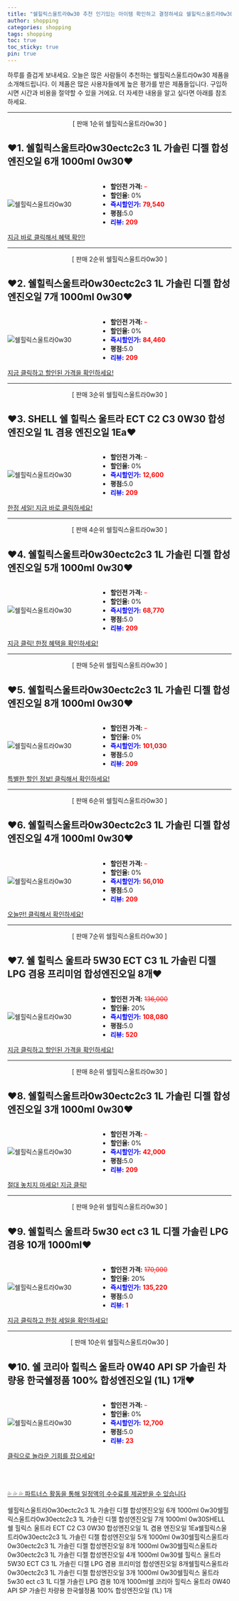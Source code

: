 ```yaml
---
title: "쉘힐릭스울트라0w30 추천 인기있는 아이템 확인하고 결정하세요 쉘힐릭스울트라0w30ectc2c3 1L 가솔린 디젤 합성엔진오일"
author: shopping
categories: shopping
tags: shopping
toc: true
toc_sticky: true
pin: true
---
```

하루를 즐겁게 보내세요. 오늘은 많은 사람들이 추천하는 쉘힐릭스울트라0w30 제품을 소개해드립니다. 이 제품은 많은 사용자들에게 높은 평가를 받은 제품들입니다. 구입하시면 시간과 비용을 절약할 수 있을 거에요. 더 자세한 내용을 알고 싶다면 아래를 참조하세요.

---
<p class="toplist" style="margin: 0 auto; display: block; width: fit-content;">[ 판매 1순위 쉘힐릭스울트라0w30 ]</p>

<h2><strong>❤️1. 쉘힐릭스울트라0w30ectc2c3 1L 가솔린 디젤 합성엔진오일 6개 1000ml 0w30❤️</strong></h2>

<div style="display: flex; align-items: center;">
    <div style="flex: 0.4;">
        <img src="https://thumbnail6.coupangcdn.com/thumbnails/remote/230x230ex/image/vendor_inventory/c76e/0b56f1be4a5e5ec072f34c6069965df28d4637532731be9304564056de8e.png" alt="쉘힐릭스울트라0w30" style="max-width: 100%;">
    </div>
    <div style="flex: 0.6; margin-left: 10px;">
        <ul>
            <li><strong>할인전 가격:</strong> <del style="color: red;">-</del></li>
            <li><strong>할인율:</strong> 0%</li>
            <li><span style='color:blue'><strong>즉시할인가:</strong></span> <span style='color:red'><strong>79,540</strong></span></li>
            <li><strong>평점:</strong>5.0</li>
            <li><span style='color:blue'><strong>리뷰:</strong></span> <span style='color:red'><strong>209</strong></span></li>
        </ul>
    </div>
</div>
<div class="center">
    <a href="https://selin100587001.github.io?lptag=AF9450613&subid=githubio&pageKey=7679906740&traceid=V0-153&itemId=20510215039&vendorItemId=88472614348" class="myButton">
        지금 바로 클릭해서 혜택 확인!
    </a>
</div>


---
<p class="toplist" style="margin: 0 auto; display: block; width: fit-content;">[ 판매 2순위 쉘힐릭스울트라0w30 ]</p>

<h2><strong>❤️2. 쉘힐릭스울트라0w30ectc2c3 1L 가솔린 디젤 합성엔진오일 7개 1000ml 0w30❤️</strong></h2>

<div style="display: flex; align-items: center;">
    <div style="flex: 0.4;">
        <img src="https://thumbnail7.coupangcdn.com/thumbnails/remote/230x230ex/image/vendor_inventory/7db2/08d7538b97531d3b14a9722a510269f6a02b773341683d4c0ea45adff989.jpg" alt="쉘힐릭스울트라0w30" style="max-width: 100%;">
    </div>
    <div style="flex: 0.6; margin-left: 10px;">
        <ul>
            <li><strong>할인전 가격:</strong> <del style="color: red;">-</del></li>
            <li><strong>할인율:</strong> 0%</li>
            <li><span style='color:blue'><strong>즉시할인가:</strong></span> <span style='color:red'><strong>84,460</strong></span></li>
            <li><strong>평점:</strong>5.0</li>
            <li><span style='color:blue'><strong>리뷰:</strong></span> <span style='color:red'><strong>209</strong></span></li>
        </ul>
    </div>
</div>
<div class="center">
    <a href="https://selin100587001.github.io?lptag=AF9450613&subid=githubio&pageKey=7679906740&traceid=V0-153&itemId=20510215037&vendorItemId=87337871471" class="myButton">
        지금 클릭하고 할인된 가격을 확인하세요!
    </a>
</div>


---
<p class="toplist" style="margin: 0 auto; display: block; width: fit-content;">[ 판매 3순위 쉘힐릭스울트라0w30 ]</p>

<h2><strong>❤️3. SHELL 쉘 힐릭스 울트라 ECT C2 C3 0W30 합성엔진오일 1L 겸용 엔진오일 1Ea❤️</strong></h2>

<div style="display: flex; align-items: center;">
    <div style="flex: 0.4;">
        <img src="https://thumbnail7.coupangcdn.com/thumbnails/remote/230x230ex/image/vendor_inventory/c7ca/9c764a6da4758cd34559b910bcce491759c0dfb20cc4a6a1c88a8eae601a.jpg" alt="쉘힐릭스울트라0w30" style="max-width: 100%;">
    </div>
    <div style="flex: 0.6; margin-left: 10px;">
        <ul>
            <li><strong>할인전 가격:</strong> <del style="color: red;">-</del></li>
            <li><strong>할인율:</strong> 0%</li>
            <li><span style='color:blue'><strong>즉시할인가:</strong></span> <span style='color:red'><strong>12,600</strong></span></li>
            <li><strong>평점:</strong>5.0</li>
            <li><span style='color:blue'><strong>리뷰:</strong></span> <span style='color:red'><strong>209</strong></span></li>
        </ul>
    </div>
</div>
<div class="center">
    <a href="https://selin100587001.github.io?lptag=AF9450613&subid=githubio&pageKey=7679906740&traceid=V0-153&itemId=20510215043&vendorItemId=70413188428" class="myButton">
        한정 세일! 지금 바로 클릭하세요!
    </a>
</div>


---
<p class="toplist" style="margin: 0 auto; display: block; width: fit-content;">[ 판매 4순위 쉘힐릭스울트라0w30 ]</p>

<h2><strong>❤️4. 쉘힐릭스울트라0w30ectc2c3 1L 가솔린 디젤 합성엔진오일 5개 1000ml 0w30❤️</strong></h2>

<div style="display: flex; align-items: center;">
    <div style="flex: 0.4;">
        <img src="https://thumbnail6.coupangcdn.com/thumbnails/remote/230x230ex/image/vendor_inventory/c76e/0b56f1be4a5e5ec072f34c6069965df28d4637532731be9304564056de8e.png" alt="쉘힐릭스울트라0w30" style="max-width: 100%;">
    </div>
    <div style="flex: 0.6; margin-left: 10px;">
        <ul>
            <li><strong>할인전 가격:</strong> <del style="color: red;">-</del></li>
            <li><strong>할인율:</strong> 0%</li>
            <li><span style='color:blue'><strong>즉시할인가:</strong></span> <span style='color:red'><strong>68,770</strong></span></li>
            <li><strong>평점:</strong>5.0</li>
            <li><span style='color:blue'><strong>리뷰:</strong></span> <span style='color:red'><strong>209</strong></span></li>
        </ul>
    </div>
</div>
<div class="center">
    <a href="https://selin100587001.github.io?lptag=AF9450613&subid=githubio&pageKey=7679906740&traceid=V0-153&itemId=20510215041&vendorItemId=88472614338" class="myButton">
        지금 클릭! 한정 혜택을 확인하세요!
    </a>
</div>


---
<p class="toplist" style="margin: 0 auto; display: block; width: fit-content;">[ 판매 5순위 쉘힐릭스울트라0w30 ]</p>

<h2><strong>❤️5. 쉘힐릭스울트라0w30ectc2c3 1L 가솔린 디젤 합성엔진오일 8개 1000ml 0w30❤️</strong></h2>

<div style="display: flex; align-items: center;">
    <div style="flex: 0.4;">
        <img src="https://thumbnail6.coupangcdn.com/thumbnails/remote/230x230ex/image/vendor_inventory/c76e/0b56f1be4a5e5ec072f34c6069965df28d4637532731be9304564056de8e.png" alt="쉘힐릭스울트라0w30" style="max-width: 100%;">
    </div>
    <div style="flex: 0.6; margin-left: 10px;">
        <ul>
            <li><strong>할인전 가격:</strong> <del style="color: red;">-</del></li>
            <li><strong>할인율:</strong> 0%</li>
            <li><span style='color:blue'><strong>즉시할인가:</strong></span> <span style='color:red'><strong>101,030</strong></span></li>
            <li><strong>평점:</strong>5.0</li>
            <li><span style='color:blue'><strong>리뷰:</strong></span> <span style='color:red'><strong>209</strong></span></li>
        </ul>
    </div>
</div>
<div class="center">
    <a href="https://selin100587001.github.io?lptag=AF9450613&subid=githubio&pageKey=7679906740&traceid=V0-153&itemId=20510215040&vendorItemId=88472614356" class="myButton">
        특별한 할인 정보! 클릭해서 확인하세요!
    </a>
</div>


---
<p class="toplist" style="margin: 0 auto; display: block; width: fit-content;">[ 판매 6순위 쉘힐릭스울트라0w30 ]</p>

<h2><strong>❤️6. 쉘힐릭스울트라0w30ectc2c3 1L 가솔린 디젤 합성엔진오일 4개 1000ml 0w30❤️</strong></h2>

<div style="display: flex; align-items: center;">
    <div style="flex: 0.4;">
        <img src="https://thumbnail6.coupangcdn.com/thumbnails/remote/230x230ex/image/vendor_inventory/c76e/0b56f1be4a5e5ec072f34c6069965df28d4637532731be9304564056de8e.png" alt="쉘힐릭스울트라0w30" style="max-width: 100%;">
    </div>
    <div style="flex: 0.6; margin-left: 10px;">
        <ul>
            <li><strong>할인전 가격:</strong> <del style="color: red;">-</del></li>
            <li><strong>할인율:</strong> 0%</li>
            <li><span style='color:blue'><strong>즉시할인가:</strong></span> <span style='color:red'><strong>56,010</strong></span></li>
            <li><strong>평점:</strong>5.0</li>
            <li><span style='color:blue'><strong>리뷰:</strong></span> <span style='color:red'><strong>209</strong></span></li>
        </ul>
    </div>
</div>
<div class="center">
    <a href="https://selin100587001.github.io?lptag=AF9450613&subid=githubio&pageKey=7679906740&traceid=V0-153&itemId=20510215038&vendorItemId=88472614328" class="myButton">
        오늘만! 클릭해서 확인하세요!
    </a>
</div>


---
<p class="toplist" style="margin: 0 auto; display: block; width: fit-content;">[ 판매 7순위 쉘힐릭스울트라0w30 ]</p>

<h2><strong>❤️7. 쉘 힐릭스 울트라 5W30 ECT C3 1L 가솔린 디젤 LPG 겸용 프리미엄 합성엔진오일 8개❤️</strong></h2>

<div style="display: flex; align-items: center;">
    <div style="flex: 0.4;">
        <img src="https://thumbnail10.coupangcdn.com/thumbnails/remote/230x230ex/image/vendor_inventory/8676/10648945fdf2420eb0e81bc417270ccc36689c0e8fb3f02647418479c66e.png" alt="쉘힐릭스울트라0w30" style="max-width: 100%;">
    </div>
    <div style="flex: 0.6; margin-left: 10px;">
        <ul>
            <li><strong>할인전 가격:</strong> <del style="color: red;">136,000</del></li>
            <li><strong>할인율:</strong> 20%</li>
            <li><span style='color:blue'><strong>즉시할인가:</strong></span> <span style='color:red'><strong>108,080</strong></span></li>
            <li><strong>평점:</strong>5.0</li>
            <li><span style='color:blue'><strong>리뷰:</strong></span> <span style='color:red'><strong>520</strong></span></li>
        </ul>
    </div>
</div>
<div class="center">
    <a href="https://selin100587001.github.io?lptag=AF9450613&subid=githubio&pageKey=9098307&traceid=V0-153&itemId=20250832867&vendorItemId=85919976370" class="myButton">
        지금 클릭하고 할인된 가격을 확인하세요!
    </a>
</div>


---
<p class="toplist" style="margin: 0 auto; display: block; width: fit-content;">[ 판매 8순위 쉘힐릭스울트라0w30 ]</p>

<h2><strong>❤️8. 쉘힐릭스울트라0w30ectc2c3 1L 가솔린 디젤 합성엔진오일 3개 1000ml 0w30❤️</strong></h2>

<div style="display: flex; align-items: center;">
    <div style="flex: 0.4;">
        <img src="https://thumbnail6.coupangcdn.com/thumbnails/remote/230x230ex/image/vendor_inventory/c76e/0b56f1be4a5e5ec072f34c6069965df28d4637532731be9304564056de8e.png" alt="쉘힐릭스울트라0w30" style="max-width: 100%;">
    </div>
    <div style="flex: 0.6; margin-left: 10px;">
        <ul>
            <li><strong>할인전 가격:</strong> <del style="color: red;">-</del></li>
            <li><strong>할인율:</strong> 0%</li>
            <li><span style='color:blue'><strong>즉시할인가:</strong></span> <span style='color:red'><strong>42,000</strong></span></li>
            <li><strong>평점:</strong>5.0</li>
            <li><span style='color:blue'><strong>리뷰:</strong></span> <span style='color:red'><strong>209</strong></span></li>
        </ul>
    </div>
</div>
<div class="center">
    <a href="https://selin100587001.github.io?lptag=AF9450613&subid=githubio&pageKey=7679906740&traceid=V0-153&itemId=20510215034&vendorItemId=88472614388" class="myButton">
        절대 놓치지 마세요! 지금 클릭!
    </a>
</div>


---
<p class="toplist" style="margin: 0 auto; display: block; width: fit-content;">[ 판매 9순위 쉘힐릭스울트라0w30 ]</p>

<h2><strong>❤️9. 쉘힐릭스 울트라 5w30 ect c3 1L 디젤 가솔린 LPG 겸용 10개 1000ml❤️</strong></h2>

<div style="display: flex; align-items: center;">
    <div style="flex: 0.4;">
        <img src="https://thumbnail10.coupangcdn.com/thumbnails/remote/230x230ex/image/vendor_inventory/8676/10648945fdf2420eb0e81bc417270ccc36689c0e8fb3f02647418479c66e.png" alt="쉘힐릭스울트라0w30" style="max-width: 100%;">
    </div>
    <div style="flex: 0.6; margin-left: 10px;">
        <ul>
            <li><strong>할인전 가격:</strong> <del style="color: red;">170,000</del></li>
            <li><strong>할인율:</strong> 20%</li>
            <li><span style='color:blue'><strong>즉시할인가:</strong></span> <span style='color:red'><strong>135,220</strong></span></li>
            <li><strong>평점:</strong>5.0</li>
            <li><span style='color:blue'><strong>리뷰:</strong></span> <span style='color:red'><strong>1</strong></span></li>
        </ul>
    </div>
</div>
<div class="center">
    <a href="https://selin100587001.github.io?lptag=AF9450613&subid=githubio&pageKey=6353968808&traceid=V0-153&itemId=20251090638&vendorItemId=87339122697" class="myButton">
        지금 클릭하고 한정 세일을 확인하세요!
    </a>
</div>


---
<p class="toplist" style="margin: 0 auto; display: block; width: fit-content;">[ 판매 10순위 쉘힐릭스울트라0w30 ]</p>

<h2><strong>❤️10. 쉘 코리아 힐릭스 울트라 0W40 API SP 가솔린 차량용 한국쉘정품 100% 합성엔진오일 (1L) 1개❤️</strong></h2>

<div style="display: flex; align-items: center;">
    <div style="flex: 0.4;">
        <img src="https://thumbnail8.coupangcdn.com/thumbnails/remote/230x230ex/image/vendor_inventory/3715/9932f1b5070e5a4968ea5e67994886ecb10e20cbbd6c07599860e02108dd.PNG" alt="쉘힐릭스울트라0w30" style="max-width: 100%;">
    </div>
    <div style="flex: 0.6; margin-left: 10px;">
        <ul>
            <li><strong>할인전 가격:</strong> <del style="color: red;">-</del></li>
            <li><strong>할인율:</strong> 0%</li>
            <li><span style='color:blue'><strong>즉시할인가:</strong></span> <span style='color:red'><strong>12,700</strong></span></li>
            <li><strong>평점:</strong>5.0</li>
            <li><span style='color:blue'><strong>리뷰:</strong></span> <span style='color:red'><strong>23</strong></span></li>
        </ul>
    </div>
</div>
<div class="center">
    <a href="https://selin100587001.github.io?lptag=AF9450613&subid=githubio&pageKey=6545005851&traceid=V0-153&itemId=14588467191&vendorItemId=79139443503" class="myButton">
        클릭으로 놀라운 기회를 잡으세요!
    </a>
</div>

<br><br><br>[💦 💦 💦 파트너스 활동을 통해 일정액의 수수료를 제공받을 수 있습니다](https://link.coupang.com/a/bcpT2c)<br><br>쉘힐릭스울트라0w30ectc2c3 1L 가솔린 디젤 합성엔진오일 6개 1000ml 0w30쉘힐릭스울트라0w30ectc2c3 1L 가솔린 디젤 합성엔진오일 7개 1000ml 0w30SHELL 쉘 힐릭스 울트라 ECT C2 C3 0W30 합성엔진오일 1L 겸용 엔진오일 1Ea쉘힐릭스울트라0w30ectc2c3 1L 가솔린 디젤 합성엔진오일 5개 1000ml 0w30쉘힐릭스울트라0w30ectc2c3 1L 가솔린 디젤 합성엔진오일 8개 1000ml 0w30쉘힐릭스울트라0w30ectc2c3 1L 가솔린 디젤 합성엔진오일 4개 1000ml 0w30쉘 힐릭스 울트라 5W30 ECT C3 1L 가솔린 디젤 LPG 겸용 프리미엄 합성엔진오일 8개쉘힐릭스울트라0w30ectc2c3 1L 가솔린 디젤 합성엔진오일 3개 1000ml 0w30쉘힐릭스 울트라 5w30 ect c3 1L 디젤 가솔린 LPG 겸용 10개 1000ml쉘 코리아 힐릭스 울트라 0W40 API SP 가솔린 차량용 한국쉘정품 100% 합성엔진오일 (1L) 1개